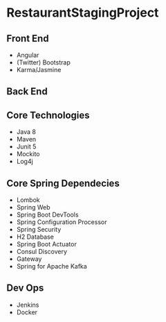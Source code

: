 # RestaurantStagingProject

## Front End
   -  Angular
   - (Twitter) Bootstrap 
   -  Karma/Jasmine
## Back End
## Core Technologies
- Java 8
- Maven
- Junit 5
- Mockito
- Log4j
## Core Spring Dependecies
- Lombok
- Spring Web
- Spring Boot DevTools
- Spring Configuration Processor
- Spring Security
- H2 Database
- Spring Boot Actuator
- Consul Discovery
- Gateway
- Spring for Apache Kafka
## Dev Ops
- Jenkins
- Docker
